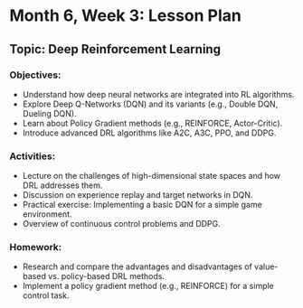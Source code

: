 # Month 6, Week 3: Lesson Plan

## Topic: Deep Reinforcement Learning

### Objectives:
- Understand how deep neural networks are integrated into RL algorithms.
- Explore Deep Q-Networks (DQN) and its variants (e.g., Double DQN, Dueling DQN).
- Learn about Policy Gradient methods (e.g., REINFORCE, Actor-Critic).
- Introduce advanced DRL algorithms like A2C, A3C, PPO, and DDPG.

### Activities:
- Lecture on the challenges of high-dimensional state spaces and how DRL addresses them.
- Discussion on experience replay and target networks in DQN.
- Practical exercise: Implementing a basic DQN for a simple game environment.
- Overview of continuous control problems and DDPG.

### Homework:
- Research and compare the advantages and disadvantages of value-based vs. policy-based DRL methods.
- Implement a policy gradient method (e.g., REINFORCE) for a simple control task.